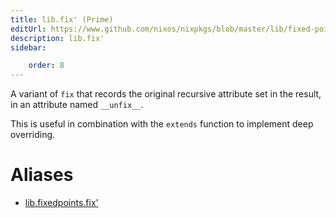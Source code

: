 ```yaml
---
title: lib.fix' (Prime)
editUrl: https://www.github.com/nixos/nixpkgs/blob/master/lib/fixed-points.nix#L38C10
description: lib.fix'
sidebar:

    order: 8
---
```


A variant of `fix` that records the original recursive attribute set in the
result, in an attribute named `__unfix__`.

This is useful in combination with the `extends` function to
implement deep overriding.


# Aliases

- [lib.fixedpoints.fix'](/nix-doc-comments/reference/lib/fixedpoints/lib-fixedpoints-fix' (prime))


